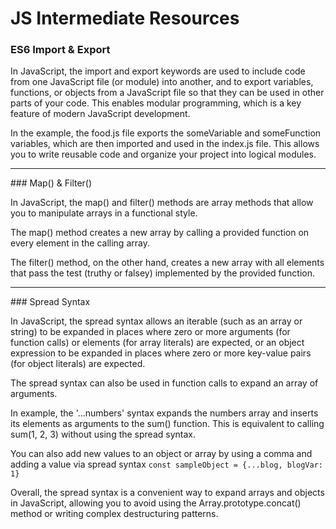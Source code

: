 # JS Intermediate Resources

### ES6 Import & Export

In JavaScript, the import and export keywords are used to include code from one JavaScript file (or module) into another, and to export variables, functions, or objects from a JavaScript file so that they can be used in other parts of your code. This enables modular programming, which is a key feature of modern JavaScript development.

In the example, the food.js file exports the someVariable and someFunction variables, which are then imported and used in the index.js file. This allows you to write reusable code and organize your project into logical modules.

---

### Map() & Filter()

In JavaScript, the map() and filter() methods are array methods that allow you to manipulate arrays in a functional style.

The map() method creates a new array by calling a provided function on every element in the calling array.

The filter() method, on the other hand, creates a new array with all elements that pass the test (truthy or falsey) implemented by the provided function.

---

### Spread Syntax

In JavaScript, the spread syntax allows an iterable (such as an array or string) to be expanded in places where zero or more arguments (for function calls) or elements (for array literals) are expected, or an object expression to be expanded in places where zero or more key-value pairs (for object literals) are expected.

The spread syntax can also be used in function calls to expand an array of arguments.

In example, the '...numbers' syntax expands the numbers array and inserts its elements as arguments to the sum() function. This is equivalent to calling sum(1, 2, 3) without using the spread syntax.

You can also add new values to an object or array by using a comma and adding a value via spread syntax `const sampleObject = {...blog, blogVar: 1} `

Overall, the spread syntax is a convenient way to expand arrays and objects in JavaScript, allowing you to avoid using the Array.prototype.concat() method or writing complex destructuring patterns.
